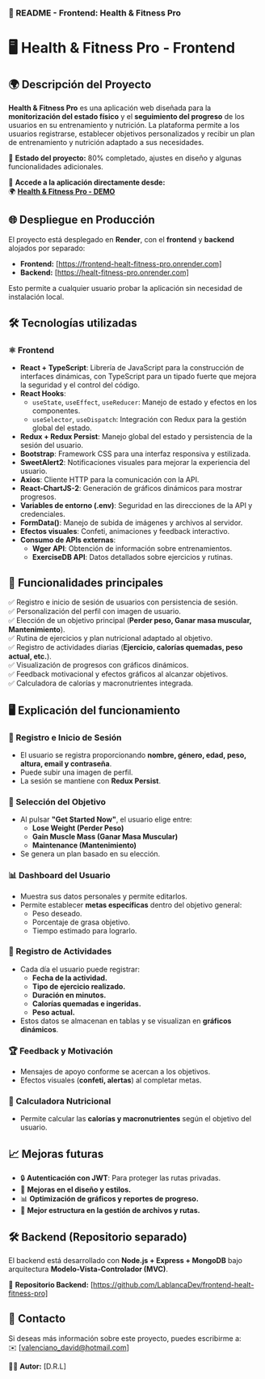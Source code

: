 
### 📄 README - Frontend: Health & Fitness Pro  

# 🖥️ Health & Fitness Pro - Frontend  

## 🌍 Descripción del Proyecto  

**Health & Fitness Pro** es una aplicación web diseñada para la **monitorización del estado físico** y el **seguimiento del progreso** de los usuarios en su entrenamiento y nutrición. La plataforma permite a los usuarios registrarse, establecer objetivos personalizados y recibir un plan de entrenamiento y nutrición adaptado a sus necesidades.  

🚀 **Estado del proyecto:** 80% completado, ajustes en diseño y algunas funcionalidades adicionales.  

🔗 **Accede a la aplicación directamente desde:**  
🌍 **[Health & Fitness Pro - DEMO](https://frontend-healt-fitness-pro.onrender.com/)**  

## 🌐 Despliegue en Producción  

El proyecto está desplegado en **Render**, con el **frontend** y **backend** alojados por separado:  

- **Frontend:** [https://frontend-healt-fitness-pro.onrender.com]  
- **Backend:** [https://healt-fitness-pro.onrender.com]

Esto permite a cualquier usuario probar la aplicación sin necesidad de instalación local.  

## 🛠️ Tecnologías utilizadas   

### ⚛️ **Frontend**  
- **React + TypeScript**: Librería de JavaScript para la construcción de interfaces dinámicas, con TypeScript para un tipado fuerte que mejora la seguridad y el control del código.  
- **React Hooks**:  
  - `useState`, `useEffect`, `useReducer`: Manejo de estado y efectos en los componentes.  
  - `useSelector`, `useDispatch`: Integración con Redux para la gestión global del estado.  
- **Redux + Redux Persist**: Manejo global del estado y persistencia de la sesión del usuario.  
- **Bootstrap**: Framework CSS para una interfaz responsiva y estilizada.  
- **SweetAlert2**: Notificaciones visuales para mejorar la experiencia del usuario.  
- **Axios**: Cliente HTTP para la comunicación con la API.  
- **React-ChartJS-2**: Generación de gráficos dinámicos para mostrar progresos.  
- **Variables de entorno (.env)**: Seguridad en las direcciones de la API y credenciales.  
- **FormData()**: Manejo de subida de imágenes y archivos al servidor.  
- **Efectos visuales**: Confeti, animaciones y feedback interactivo.  
- **Consumo de APIs externas**:  
  - **Wger API**: Obtención de información sobre entrenamientos.  
  - **ExerciseDB API**: Datos detallados sobre ejercicios y rutinas.  

## 📌 Funcionalidades principales  

✅ Registro e inicio de sesión de usuarios con persistencia de sesión.  
✅ Personalización del perfil con imagen de usuario.  
✅ Elección de un objetivo principal (**Perder peso, Ganar masa muscular, Mantenimiento**).  
✅ Rutina de ejercicios y plan nutricional adaptado al objetivo.  
✅ Registro de actividades diarias (**Ejercicio, calorías quemadas, peso actual, etc.**).  
✅ Visualización de progresos con gráficos dinámicos.  
✅ Feedback motivacional y efectos gráficos al alcanzar objetivos.  
✅ Calculadora de calorías y macronutrientes integrada.  

## 🖥️ Explicación del funcionamiento  

### **👤 Registro e Inicio de Sesión**  
- El usuario se registra proporcionando **nombre, género, edad, peso, altura, email y contraseña**.  
- Puede subir una imagen de perfil.  
- La sesión se mantiene con **Redux Persist**.  

### **🎯 Selección del Objetivo**  
- Al pulsar **"Get Started Now"**, el usuario elige entre:  
  - **Lose Weight (Perder Peso)**  
  - **Gain Muscle Mass (Ganar Masa Muscular)**  
  - **Maintenance (Mantenimiento)**  
- Se genera un plan basado en su elección.  

### **📊 Dashboard del Usuario**  
- Muestra sus datos personales y permite editarlos.  
- Permite establecer **metas específicas** dentro del objetivo general:  
  - Peso deseado.  
  - Porcentaje de grasa objetivo.  
  - Tiempo estimado para lograrlo.  

### **📅 Registro de Actividades**  
- Cada día el usuario puede registrar:  
  - **Fecha de la actividad.**  
  - **Tipo de ejercicio realizado.**  
  - **Duración en minutos.**  
  - **Calorías quemadas e ingeridas.**  
  - **Peso actual.**  
- Estos datos se almacenan en tablas y se visualizan en **gráficos dinámicos**.  

### **🏆 Feedback y Motivación**  
- Mensajes de apoyo conforme se acercan a los objetivos.  
- Efectos visuales (**confeti, alertas**) al completar metas.  

### **🧮 Calculadora Nutricional**  
- Permite calcular las **calorías y macronutrientes** según el objetivo del usuario.  

## 📈 Mejoras futuras  

- 🔒 **Autenticación con JWT**: Para proteger las rutas privadas. 
- 🎨 **Mejoras en el diseño y estilos.**  
- 📊 **Optimización de gráficos y reportes de progreso.**  
- 📂 **Mejor estructura en la gestión de archivos y rutas.**  

## 🛠️ Backend (Repositorio separado)  

El backend está desarrollado con **Node.js + Express + MongoDB** bajo arquitectura **Modelo-Vista-Controlador (MVC)**.  

📌 **Repositorio Backend:** [https://github.com/LablancaDev/frontend-healt-fitness-pro]

## 📧 Contacto  

Si deseas más información sobre este proyecto, puedes escribirme a:  
✉️ [valenciano_david@hotmail.com]

👨‍💻 **Autor:** [D.R.L]

